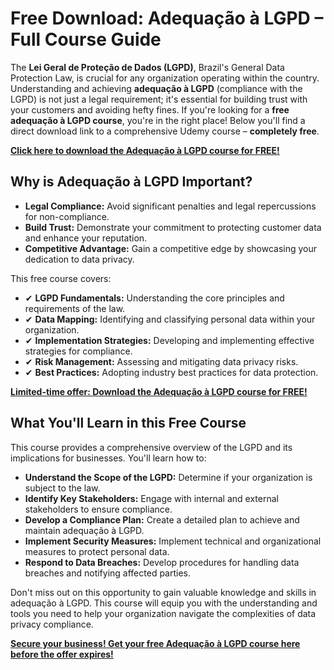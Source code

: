 # Free Download: Adequação à LGPD – Full Course Guide

The **Lei Geral de Proteção de Dados (LGPD)**, Brazil's General Data Protection Law, is crucial for any organization operating within the country. Understanding and achieving **adequação à LGPD** (compliance with the LGPD) is not just a legal requirement; it's essential for building trust with your customers and avoiding hefty fines. If you're looking for a **free adequação à LGPD course**, you're in the right place! Below you'll find a direct download link to a comprehensive Udemy course – **completely free**.

[**Click here to download the Adequação à LGPD course for FREE!**](https://udemywork.com/adequacao-a-lgpd)

## Why is Adequação à LGPD Important?

*   **Legal Compliance:** Avoid significant penalties and legal repercussions for non-compliance.
*   **Build Trust:** Demonstrate your commitment to protecting customer data and enhance your reputation.
*   **Competitive Advantage:** Gain a competitive edge by showcasing your dedication to data privacy.

This free course covers:

*   ✔ **LGPD Fundamentals:** Understanding the core principles and requirements of the law.
*   ✔ **Data Mapping:** Identifying and classifying personal data within your organization.
*   ✔ **Implementation Strategies:** Developing and implementing effective strategies for compliance.
*   ✔ **Risk Management:** Assessing and mitigating data privacy risks.
*   ✔ **Best Practices:** Adopting industry best practices for data protection.

[**Limited-time offer: Download the Adequação à LGPD course for FREE!**](https://udemywork.com/adequacao-a-lgpd)

## What You'll Learn in this Free Course

This course provides a comprehensive overview of the LGPD and its implications for businesses. You'll learn how to:

*   **Understand the Scope of the LGPD:** Determine if your organization is subject to the law.
*   **Identify Key Stakeholders:** Engage with internal and external stakeholders to ensure compliance.
*   **Develop a Compliance Plan:** Create a detailed plan to achieve and maintain adequação à LGPD.
*   **Implement Security Measures:** Implement technical and organizational measures to protect personal data.
*   **Respond to Data Breaches:** Develop procedures for handling data breaches and notifying affected parties.

Don't miss out on this opportunity to gain valuable knowledge and skills in adequação à LGPD. This course will equip you with the understanding and tools you need to help your organization navigate the complexities of data privacy compliance.

[**Secure your business! Get your free Adequação à LGPD course here before the offer expires!**](https://udemywork.com/adequacao-a-lgpd)

